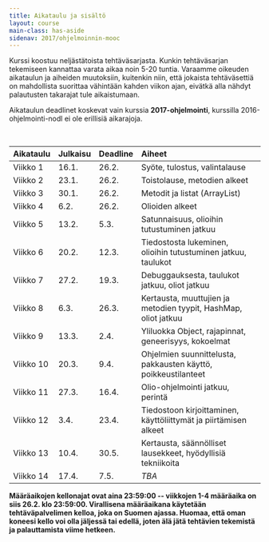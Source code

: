 ```yaml
---
title: Aikataulu ja sisältö
layout: course
main-class: has-aside
sidenav: 2017/ohjelmoinnin-mooc
---
```


Kurssi koostuu neljästätoista tehtäväsarjasta.
Kunkin tehtäväsarjan tekemiseen kannattaa varata aikaa noin 5-20 tuntia.
Varaamme oikeuden aikataulun ja aiheiden muutoksiin, kuitenkin niin, että jokaista tehtäväsettiä on mahdollista suorittaa vähintään kahden viikon ajan, eivätkä alla nähdyt palautusten takarajat tule aikaistumaan.

Aikataulun deadlinet koskevat vain kurssia **2017-ohjelmointi**, kurssilla 2016-ohjelmointi-nodl ei ole erillisiä aikarajoja.
 
&nbsp;

Aikataulu   | Julkaisu  | Deadline  | Aiheet
:---------  |:--------- |:--------  |:-------
Viikko 1    | 16.1.     | 26.2.     |  Syöte, tulostus, valintalause
Viikko 2    | 23.1.     | 26.2.     |  Toistolause, metodien alkeet
Viikko 3    | 30.1.     | 26.2.     |  Metodit ja listat (ArrayList)
Viikko 4    | 6.2.      | 26.2.     |  Olioiden alkeet
Viikko 5    | 13.2.     | 5.3.      |  Satunnaisuus, olioihin tutustuminen jatkuu
Viikko 6    | 20.2.     | 12.3.     |  Tiedostosta lukeminen, olioihin tutustuminen jatkuu, taulukot
Viikko 7    | 27.2.     | 19.3.     |  Debuggauksesta, taulukot jatkuu, oliot jatkuu
Viikko 8    | 6.3.      | 26.3.     |  Kertausta, muuttujien ja metodien tyypit, HashMap, oliot jatkuu
Viikko 9    | 13.3.     | 2.4.      |  Yliluokka Object, rajapinnat, geneerisyys, kokoelmat
Viikko 10   | 20.3.     | 9.4.     |  Ohjelmien suunnittelusta, pakkausten käyttö, poikkeustilanteet
Viikko 11   | 27.3.     | 16.4.     |  Olio-ohjelmointi jatkuu, perintä
Viikko 12   | 3.4.      | 23.4.     |  Tiedostoon kirjoittaminen, käyttöliittymät ja piirtämisen alkeet
Viikko 13   | 10.4.     | 30.5.      |  Kertausta, säännölliset lausekkeet, hyödyllisiä tekniikoita
Viikko 14   | 17.4.     | 7.5.       |  *TBA*

**Määräaikojen kellonajat ovat aina 23:59:00 -- viikkojen 1-4 määräaika on siis 26.2. klo 23:59:00. Virallisena määräaikana käytetään tehtäväpalvelimen kelloa, joka on Suomen ajassa. Huomaa, että oman koneesi kello voi olla jäljessä tai edellä, joten älä jätä tehtävien tekemistä ja palauttamista viime hetkeen.**


